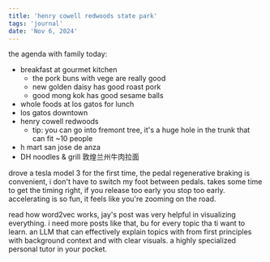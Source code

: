 ```yaml
---
title: 'henry cowell redwoods state park'
tags: 'journal'
date: 'Nov 6, 2024'
---
```


the agenda with family today:

- breakfast at gourmet kitchen
  - the pork buns with vege are really good
  - new golden daisy has good roast pork
  - good mong kok has good sesame balls
- whole foods at los gatos for lunch
- los gatos downtown
- henry cowell redwoods
  - tip: you can go into fremont tree, it's a huge hole in the trunk that can fit ~10 people
- h mart san jose de anza
- DH noodles & grill 敦煌兰州牛肉拉面

drove a tesla model 3 for the first time, the pedal regenerative braking is convenient, i don't have to switch my foot between pedals. takes some time to get the timing right, if you release too early you stop too early. accelerating is
so fun, it feels like you're zooming on the road.

read how word2vec works, jay's post was very helpful in visualizing everything. i need more posts like that, bu for every topic tha ti want to learn. an LLM that can effectively explain topics with from first principles with background context and with clear visuals. a highly specialized personal tutor in your pocket.
